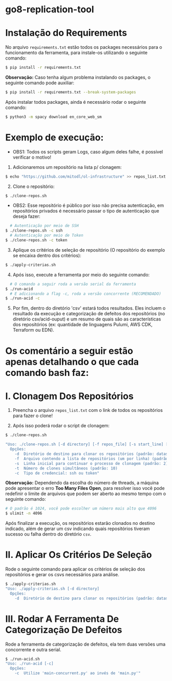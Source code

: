 # go8-replication-tool

# Instalação do Requirements

No arquivo `requirements.txt` estão todos os packages necessários para o funcionamento da ferramenta, para instale-os utilizando o seguinte comando:

```bash
$ pip install -r requirements.txt
```

**Observação:** Caso tenha algum problema instalando os packages,
o seguinte comando pode auxiliar: 
```bash
$ pip install -r requirements.txt --break-system-packages
```

Após instalar todos packages, ainda é necessário rodar o seguinte comando:

```bash
$ python3 -m spacy download en_core_web_sm
```

# Exemplo de execução:

- OBS1: Todos os scripts geram Logs, caso algum deles falhe, é possível verificar o motivo!

1. Adicionaremos um repositório na lista p/ clonagem:
```bash
$ echo "https://github.com/mitodl/ol-infrastructure" >> repos_list.txt
```

2. Clone o repositório:
```bash
$ ./clone-repos.sh
```
- OBS2: Esse repositório é público por isso não precisa autenticação, em repositórios privados é necessário
passar o tipo de autenticação que deseja fazer:
```bash
  # Autenticação por meio de SSH
$ ./clone-repos.sh -c ssh
  # Autenticação por meio de Token
$ ./clone-repos.sh -c token
```

3. Aplique os critérios de seleção de repositório (O repositório do exemplo se encaixa dentro dos critérios):
```bash
$ ./apply-criterias.sh
```

4. Após isso, execute a ferramenta por meio do seguinte comando:
```bash
  # O comando a seguir roda a versão serial da ferramenta
$ ./run-acid 
  # E adicionando a flag -c, roda a versão concorrente (RECOMENDADO)
$ ./run-acid -c
```

5. Por fim, dentro do diretório 'csv' estará todos resultados. Eles incluem o resultado da execução
e categorização de defeitos dos repositórios (no diretório csv/acid-ouput) e um resumo de quais são
as características dos repositórios (ex: quantidade de linguagens Pulumi, AWS CDK, Terraform ou EDN).

# Os comentário a seguir estão apenas detalhando o que cada comando bash faz:
# I. Clonagem Dos Repositórios
1. Preencha o arquivo `repos_list.txt` com o link de todos os repositórios para fazer o clone!

2. Após isso poderá rodar o script de clonagem:
```bash
$ ./clone-repos.sh

"Uso: ./clone-repos.sh [-d directory] [-f repos_file] [-s start_line] [-t threads] [-c credential]
  Opções:
    -d  Diretório de destino para clonar os repositórios (padrão: dataset)
    -f  Arquivo contendo a lista de repositórios (um por linha) (padrão: repos_list.txt)
    -s  Linha inicial para continuar o processo de clonagem (padrão: 2)
    -t  Número de clones simultâneos (padrão: 10)
    -c  Tipo de credencial: ssh ou token"
```

**Observação:** Dependendo da escolha do número de threads, a máquina pode apresentar o erro **Too Many Files Open**, para resolver isso você pode redefinir o limite de arquivos que podem ser aberto ao mesmo tempo com o seguinte comando: 
``` bash
# O padrão é 1024, você pode escolher um número mais alto que 4096
$ ulimit -n 4096
```

Após finalizar a execução, os repositórios estarão clonados no destino indicado,
além de gerar um csv indicando quais repositórios tiveram sucesso ou falha dentro
do diretório `csv`.

# II. Aplicar Os Critérios De Seleção

Rode o seguinte comando para aplicar os critérios de seleção dos repositórios
e gerar os csvs necessários para análise.
```bash 
$ ./apply-criterias.sh
"Uso: ./apply-criterias.sh [-d directory] 
  Opções:
    -d  Diretório de destino para clonar os repositórios (padrão: dataset)"
```

# III. Rodar A Ferramenta De Categorização De Defeitos 

Rode a ferramenta de categorização de defeitos, ela tem duas versões
uma concorrente e outra serial.
```bash
$ ./run-acid.sh
"Uso: ./run-acid [-c]
  Opções:
    -c  Utilize 'main-concurrent.py' ao invés de 'main.py'"
```
